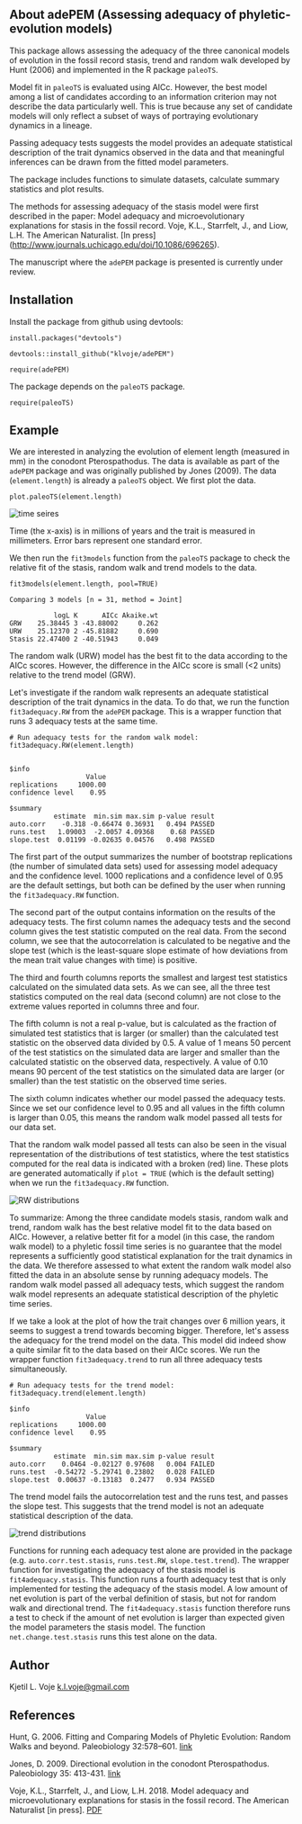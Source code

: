 ## About adePEM (Assessing adequacy of phyletic-evolution models) 

This package allows assessing the adequacy of the three canonical models of evolution in the fossil record stasis, trend and random walk developed by Hunt (2006) and implemented in the R package `paleoTS`.  

Model fit in `paleoTS` is evaluated using AICc. However, the best model among a list of candidates according to an information criterion may not describe the data particularly well. This is true because any set of candidate models will only reflect a subset of ways of portraying evolutionary dynamics in a lineage. 

Passing adequacy tests suggests the model provides an adequate statistical description of the trait dynamics observed in the data and that meaningful inferences can be drawn from the fitted model parameters. 

The package includes functions to simulate datasets, calculate summary statistics and plot results. 

The methods for assessing adequacy of the stasis model were first described in the paper: Model adequacy and microevolutionary explanations for stasis in the fossil record. Voje, K.L., Starrfelt, J., and Liow, L.H. The American Naturalist. [In press] (http://www.journals.uchicago.edu/doi/10.1086/696265).

The manuscript where the `adePEM` package is presented is currently under review.


## Installation

Install the package from github using devtools:

```
install.packages("devtools")

devtools::install_github("klvoje/adePEM")

require(adePEM)
```

The package depends on the `paleoTS` package.

```
require(paleoTS)
```


## Example

We are interested in analyzing the evolution of element length (measured in mm) in the conodont Pterospathodus. The data is available as part of the `adePEM` package and was originally published by Jones (2009). The data (`element.length`) is already a `paleoTS` object. We first plot the data. 

```
plot.paleoTS(element.length)
```
![time seires](https://github.com/klvoje/adePEM/blob/master/extra/time.series.png)

Time (the x-axis) is in millions of years and the trait is measured in millimeters. Error bars represent one standard error.

We then run the `fit3models` function from the `paleoTS` package to check the relative fit of the stasis, random walk and trend models to the data.
```
fit3models(element.length, pool=TRUE)

Comparing 3 models [n = 31, method = Joint]

           logL K      AICc Akaike.wt
GRW    25.38445 3 -43.88002     0.262
URW    25.12370 2 -45.81882     0.690
Stasis 22.47400 2 -40.51943     0.049
```

The random walk (URW) model has the best fit to the data according to the AICc scores. However, the difference in the AICc score is small (<2 units) relative to the trend model (GRW). 

Let's investigate if the random walk represents an adequate statistical description of the trait dynamics in the data. To do that, we run the function `fit3adequacy.RW` from the `adePEM` package. This is a wrapper function that runs 3 adequacy tests at the same time. 
  
```
# Run adequacy tests for the random walk model:
fit3adequacy.RW(element.length)


$info
                   Value
replications     1000.00
confidence level    0.95

$summary
           estimate  min.sim max.sim p-value result
auto.corr    -0.318 -0.66474 0.36931   0.494 PASSED
runs.test   1.09003  -2.0057 4.09368    0.68 PASSED
slope.test  0.01199 -0.02635 0.04576   0.498 PASSED
```

The first part of the output summarizes the number of bootstrap replications (the number of simulated data sets) used for assessing model adequacy and the confidence level. 1000 replications and a confidence level of 0.95 are the default settings, but both can be defined by the user when running the `fit3adequacy.RW` function.

The second part of the output contains information on the results of the adequacy tests. The first column names the adequacy tests and the second column gives the test statistic computed on the real data. From the second column, we see that the autocorrelation is calculated to be negative and the slope test (which is the least-square slope estimate of how deviations from the mean trait value changes with time) is positive. 

The third and fourth columns reports the smallest and largest test statistics calculated on the simulated data sets. As we can see, all the three test statistics computed on the real data (second column) are not close to the extreme values reported in columns three and four. 

The fifth column is not a real p-value, but is calculated as the fraction of simulated test statistics that is larger (or smaller) than the calculated test statistic on the observed data divided by 0.5. A value of 1 means 50 percent of the test statistics on the simulated data are larger and smaller than the calculated statistic on the observed data, respectively. A value of 0.10 means 90 percent of the test statistics on the simulated data are larger (or smaller) than the test statistic on the observed time series. 

The sixth column indicates whether our model passed the adequacy tests. Since we set our confidence level to 0.95 and all values in the fifth column is larger than 0.05, this means the random walk model passed all tests for our data set. 

That the random walk model passed all tests can also be seen in the visual representation of the distributions of test statistics, where the test statistics computed for the real data is indicated with a broken (red) line. These plots are generated automatically if `plot = TRUE` (which is the default setting) when we run the `fit3adequacy.RW` function.   

![RW distributions](https://github.com/klvoje/adePEM/blob/master/extra/adequacy.bm.png)


To summarize: Among the three candidate models stasis, random walk and trend, random walk has the best relative model fit to the data based on AICc. However, a relative better fit for a model (in this case, the random walk model) to a phyletic fossil time series is no guarantee that the model represents a sufficiently good statistical explanation for the trait dynamics in the data. We therefore assessed to what extent the random walk model also fitted the data in an absolute sense by running adequacy models. The random walk model passed all adequacy tests, which suggest the random walk model represents an adequate statistical description of the phyletic time series.

If we take a look at the plot of how the trait changes over 6 million years, it seems to suggest a trend towards becoming bigger. Therefore, let's assess the adequacy for the trend model on the data. This model did indeed show a quite similar fit to the data based on their AICc scores. We run the wrapper function `fit3adequacy.trend` to run all three adequacy tests simultaneously.

```
# Run adequacy tests for the trend model:
fit3adequacy.trend(element.length)

$info
                   Value
replications     1000.00
confidence level    0.95

$summary
           estimate  min.sim max.sim p-value result
auto.corr    0.0464 -0.02127 0.97608   0.004 FAILED
runs.test  -0.54272 -5.29741 0.23802   0.028 FAILED
slope.test  0.00637 -0.13183  0.2477   0.934 PASSED
```
The trend model fails the autocorrelation test and the runs test, and passes the slope test. This suggests that the trend model is not an adequate statistical description of the data.

![trend distributions](https://github.com/klvoje/adePEM/blob/master/extra/adequacy.trend.png)

Functions for running each adequacy test alone are provided in the package (e.g. `auto.corr.test.stasis`, `runs.test.RW`, `slope.test.trend`). The wrapper function for investigating the adequacy of the stasis model is `fit4adequacy.stasis`. This function runs a fourth adequacy test that is only implemented for testing the adequacy of the stasis model. A low amount of net evolution is part of the verbal definition of stasis, but not for random walk and directional trend. The `fit4adequacy.stasis` function therefore runs a test to check if the amount of net evolution is larger than expected given the  model parameters the stasis model. The function `net.change.test.stasis` runs this test alone on the data.



## Author

Kjetil L. Voje <k.l.voje@gmail.com>


## References

Hunt, G. 2006. Fitting and Comparing Models of Phyletic Evolution: Random Walks and beyond. Paleobiology 32:578–601. [link](http://www.bioone.org/doi/abs/10.1666/05070.1)

Jones, D. 2009. Directional evolution in the conodont Pterospathodus. Paleobiology 35: 413-431. [link](http://www.bioone.org/doi/abs/10.1666/0094-8373-35.3.413)

Voje, K.L., Starrfelt, J., and Liow, L.H. 2018. Model adequacy and microevolutionary explanations for stasis in the fossil record. The American Naturalist [in press]. [PDF](http://www.journals.uchicago.edu/doi/pdfplus/10.1086/696265)

